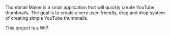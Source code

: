 Thumbnail Maker is a small application that will quickly create YouTube thumbnails. The goal is to create a very user-friendly, drag and drop system of creating simple YouTube thumbnails.

This project is a WIP.
